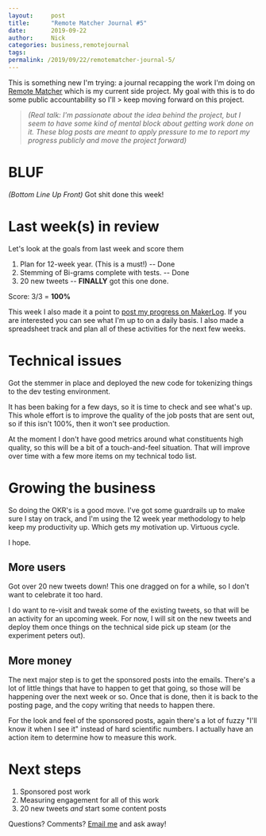 ```yaml
---
layout:     post
title:      "Remote Matcher Journal #5"
date:       2019-09-22
author:     Nick
categories: business,remotejournal
tags:  
permalink: /2019/09/22/remotematcher-journal-5/
---
```


This is something new I'm trying: a journal recapping the work I'm doing on [Remote Matcher](https://remotematcher.com) which is my current side project. My goal with this is to do some public accountability so I'll > keep moving forward on this project.

> _(Real talk: I'm passionate about the idea behind the project, but I seem to have some kind of mental block about getting work done on it. These blog posts are meant to apply pressure to me to report my progress publicly and move the project forward)_

# BLUF
_(Bottom Line Up Front)_
Got shit done this week!

# Last week(s) in review
Let's look at the goals from last week and score them

1. Plan for 12-week year. (This is a must!) -- Done
2. Stemming of Bi-grams complete with tests. -- Done
3. 20 new tweets -- **FINALLY** got this one done. 

Score: 3/3 = **100%**

This week I also made it a point to [post my progress on MakerLog](https://getmakerlog.com/@nloadholtes). If you are interested you can see what I'm up to on a daily basis. I also made a spreadsheet track and plan all of these activities for the next few weeks.

# Technical issues
Got the stemmer in place and deployed the new code for tokenizing things to the dev testing environment.

It has been baking for a few days, so it is time to check and see what's up. This whole effort is to improve the quality of the job posts that are sent out, so if this isn't 100%, then it won't see production.

At the moment I don't have good metrics around what constituents high quality, so this will be a bit of a touch-and-feel situation. That will improve over time with a few more items on my technical todo list.

# Growing the business
So doing the OKR's is a good move. I've got some guardrails up to make sure I stay on track, and I'm using the 12 week year methodology to help keep my productivity up. Which gets my motivation up. Virtuous cycle. 

I hope.

## More users
Got over 20 new tweets down! This one dragged on for a while, so I don't want to celebrate it too hard.

I do want to re-visit and tweak some of the existing tweets, so that will be an activity for an upcoming week. For now, I will sit on the new tweets and deploy them once things on the technical side pick up steam (or the experiment peters out).

## More money
The next major step is to get the sponsored posts into the emails. There's a lot of little things that have to happen to get that going, so those will be happening over the next week or so. Once that is done, then it is back to the posting page, and the copy writing that needs to happen there.

For the look and feel of the sponsored posts, again there's a lot of fuzzy "I'll know it when I see it" instead of hard scientific numbers. I actually have an action item to determine how to measure this work.

# Next steps
1. Sponsored post work
2. Measuring engagement for all of this work
3. 20 new tweets *and* start some content posts


Questions? Comments? [Email me](mailto:nick@ironboundsoftware.com) and ask away!
